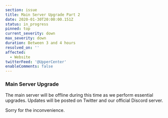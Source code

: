 ```yaml
---
section: issue
title: Main Server Upgrade Part 2
date: 2020-01-30T20:00:00.151Z
status: in_progress
pinned: top
current_severity: down
max_severity: down
duration: Between 3 and 4 hours
resolved_on: ''
affected:
  - Website
twitterFeed: '@UpperCenter'
enableComments: false
---
```

### Main Server Upgrade
The main server will be offline during this time as we perform essential upgrades.
Updates will be posted on Twitter and our official Discord server.

Sorry for the inconvenience.
